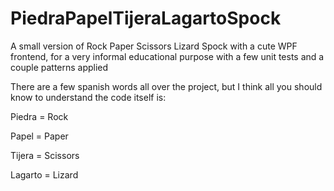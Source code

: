 # PiedraPapelTijeraLagartoSpock
A small version of Rock Paper Scissors Lizard Spock with a cute WPF frontend, for a very informal educational purpose with a few unit tests and a couple patterns applied

There are a few spanish words all over the project, but I think all you should know to understand the code itself is:

Piedra = Rock

Papel = Paper

Tijera = Scissors

Lagarto = Lizard
